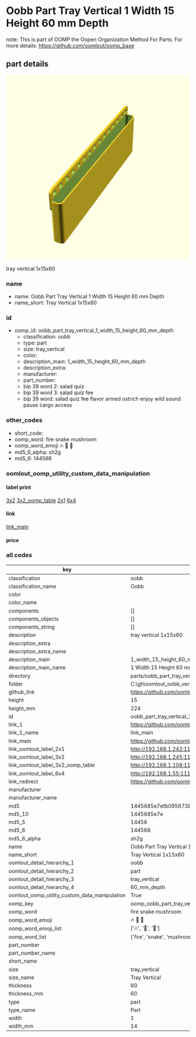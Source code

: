 # Oobb Part Tray Vertical 1 Width 15 Height 60 mm Depth  

note: This is part of OOMP the Oopen Organization Method For Parts. For more details: https://github.com/oomlout/oomp_base

##  part details
  

[![](3dpr.png)](3dpr.png)

tray vertical 1x15x60



### name
* name: Oobb Part Tray Vertical 1 Width 15 Height 60 mm Depth
* name_short: Tray Vertical 1x15x60 
### id
* oomp_id: oobb_part_tray_vertical_1_width_15_height_60_mm_depth
  * classification: oobb
  * type: part
  * size: tray_vertical
  * color: 
  * description_main: 1_width_15_height_60_mm_depth
  * description_extra: 
  * manufacturer: 
  * part_number: 
  * bip 39 word 2: salad quiz
  * bip 39 word 3: salad quiz fee
  * bip 39 word: salad quiz fee flavor armed ostrich enjoy wild sound pause cargo access

### other_codes
* short_code: 
* oomp_word: fire snake mushroom
* oomp_word_emoji :fire: :snake: :mushroom:
* md5_6_alpha: sh2g
* md5_6: 144568






### oomlout_oomp_utility_custom_data_manipulation
#### label print
[3x2](http://192.168.1.245:1112/?label=oomp%20sh2g)
[3x2_oomp_table](http://192.168.1.108:1112/?label=oomp%20sh2g)
[2x1](http://192.168.1.242:1112/?label=oomp%20sh2g)
[6x4](http://192.168.1.55:1112/?label=oomp%20sh2g)    

#### link

[link_main](https://github.com/oomlout/oomlout_oobb_version_4_generated_parts/tree/main/navigation_oomp/oobb/part/tray_vertical/1_width_15_height_60_mm_depth/part)                              

#### price







### all codes 
| key | value |  
| --- | --- |  
| classification | oobb |  
| classification_name | Oobb |  
| color |  |  
| color_name |  |  
| components | [] |  
| components_objects | [] |  
| components_string | [] |  
| description | tray vertical 1x15x60 |  
| description_extra |  |  
| description_extra_name |  |  
| description_main | 1_width_15_height_60_mm_depth |  
| description_main_name | 1 Width 15 Height 60 mm Depth |  
| directory | parts/oobb_part_tray_vertical_1_width_15_height_60_mm_depth |  
| folder | C:\gh\oomlout_oobb_version_4_generated_parts\parts\oobb_part_tray_vertical_1_width_15_height_60_mm_depth |  
| github_link | https://github.com/oomlout/oomlout_oomp_part_src/tree/main/parts/oobb_part_tray_vertical_1_width_15_height_60_mm_depth |  
| height | 15 |  
| height_mm | 224 |  
| id | oobb_part_tray_vertical_1_width_15_height_60_mm_depth |  
| link_1 | https://github.com/oomlout/oomlout_oobb_version_4_generated_parts/tree/main/navigation_oomp/oobb/part/tray_vertical/1_width_15_height_60_mm_depth/part |  
| link_1_name | link_main |  
| link_main | https://github.com/oomlout/oomlout_oobb_version_4_generated_parts/tree/main/navigation_oomp/oobb/part/tray_vertical/1_width_15_height_60_mm_depth/part |  
| link_oomlout_label_2x1 | http://192.168.1.242:1112/?label=oomp%20sh2g |  
| link_oomlout_label_3x2 | http://192.168.1.245:1112/?label=oomp%20sh2g |  
| link_oomlout_label_3x2_oomp_table | http://192.168.1.108:1112/?label=oomp%20sh2g |  
| link_oomlout_label_6x4 | http://192.168.1.55:1112/?label=oomp%20sh2g |  
| link_redirect | https://github.com/oomlout/oomlout_oobb_version_4_generated_parts/tree/main/parts/oobb_tray_vertical_01_15_60 |  
| manufacturer |  |  
| manufacturer_name |  |  
| md5 | 1445685e7efb09567385e58aa92bfdf2 |  
| md5_10 | 1445685e7e |  
| md5_5 | 14456 |  
| md5_6 | 144568 |  
| md5_6_alpha | sh2g |  
| name | Oobb Part Tray Vertical 1 Width 15 Height 60 mm Depth |  
| name_short | Tray Vertical 1x15x60  |  
| oomlout_detail_hierarchy_1 | oobb |  
| oomlout_detail_hierarchy_2 | part |  
| oomlout_detail_hierarchy_3 | tray_vertical |  
| oomlout_detail_hierarchy_4 | 60_mm_depth |  
| oomlout_oomp_utility_custom_data_manipulation | True |  
| oomp_key | oomp_oobb_part_tray_vertical_1_width_15_height_60_mm_depth |  
| oomp_word | fire snake mushroom |  
| oomp_word_emoji | :fire: :snake: :mushroom: |  
| oomp_word_emoji_list | [':fire:', ':snake:', ':mushroom:'] |  
| oomp_word_list | ['fire', 'snake', 'mushroom'] |  
| part_number |  |  
| part_number_name |  |  
| short_name |  |  
| size | tray_vertical |  
| size_name | Tray Vertical |  
| thickness | 60 |  
| thickness_mm | 60 |  
| type | part |  
| type_name | Part |  
| width | 1 |  
| width_mm | 14 |  
